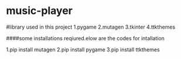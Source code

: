 # music-player

#library used in this project 
1.pygame
2.mutagen
3.tkinter
4.ttkthemes


####some installations reqiured.elow are the codes for intallation

1.pip install mutagen
2.pip install pygame
3.pip install ttkthemes

